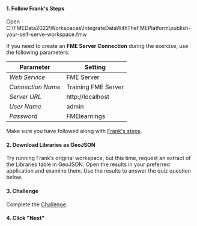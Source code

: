 <head><base target="_blank"> </head>

#### 1. Follow Frank's Steps
Open C:\FMEData2022\Workspaces\IntegrateDataWithTheFMEPlatform\publish-your-self-serve-workspace.fmw

If you need to create an **FME Server Connection** during the exercise, use the following parameters:  

| Parameter | Setting |
| -- | -- |
*Web Service* | FME Server
*Connection Name* | Training FME Server
*Server URL* | http://localhost
*User Name*| admin
*Password* | FMElearnings

Make sure you have followed along with [Frank's steps](https://safe.my.trailhead.com/content/safe/modules/automate-workflows/run-a-workspace-on-the-web).

#### 2. Download Libraries as GeoJSON
Try running Frank’s original workspace, but this time, request an extract of the Libraries table in GeoJSON. Open the results in your preferred application and examine them. Use the results to answer the quiz question below.

#### 3. Challenge
Complete the [Challenge](https://safe.my.trailhead.com/content/safe/modules/automate-workflows/run-a-workspace-on-the-web#challenge).

#### 4. Click "Next"
